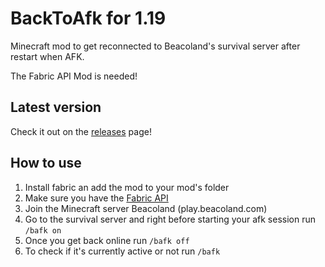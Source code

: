 # BackToAfk for 1.19
Minecraft mod to get reconnected to Beacoland's survival server after restart when AFK.

The Fabric API Mod is needed!

## Latest version

Check it out on the [releases](https://github.com/carlosmezquita/BackToAfk/releases) page!

## How to use

1. Install fabric an add the mod to your mod's folder 
2. Make sure you have the [Fabric API](https://www.curseforge.com/minecraft/mc-mods/fabric-api/files)
3. Join the Minecraft server Beacoland (play.beacoland.com)
4. Go to the survival server and right before starting your afk session run `/bafk on`
5. Once you get back online run `/bafk off`
6. To check if it's currently active or not run `/bafk`
